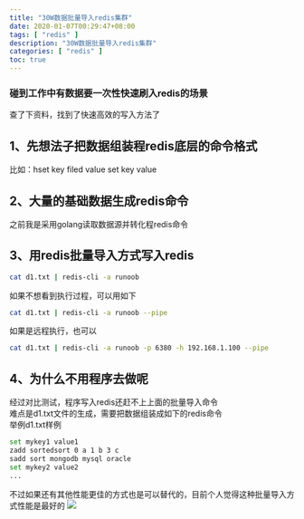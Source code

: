 ```yaml
---
title: "30W数据批量导入redis集群"
date: 2020-01-07T00:29:47+08:00
tags: [ "redis" ]
description: "30W数据批量导入redis集群"
categories: [ "redis" ]
toc: true
---
```


### 碰到工作中有数据要一次性快速刷入redis的场景
查了下资料，找到了快速高效的写入方法了

## 1、先想法子把数据组装程redis底层的命令格式
比如：hset key filed value
     set key value

## 2、大量的基础数据生成redis命令
之前我是采用golang读取数据源并转化程redis命令

## 3、用redis批量导入方式写入redis
```bash
cat d1.txt | redis-cli -a runoob
```

如果不想看到执行过程，可以用如下
```bash
cat d1.txt | redis-cli -a runoob --pipe
```

如果是远程执行，也可以
```bash
cat d1.txt | redis-cli -a runoob -p 6380 -h 192.168.1.100 --pipe
```

## 4、为什么不用程序去做呢
经过对比测试，程序写入redis还赶不上上面的批量导入命令  
难点是d1.txt文件的生成，需要把数据组装成如下的redis命令  
举例d1.txt样例
```bash
set mykey1 value1
zadd sortedsort 0 a 1 b 3 c
sadd sort mongodb mysql oracle
set mykey2 value2
...
```
不过如果还有其他性能更佳的方式也是可以替代的，目前个人觉得这种批量导入方式性能是最好的
![](/posts/redis/redis.jpg)